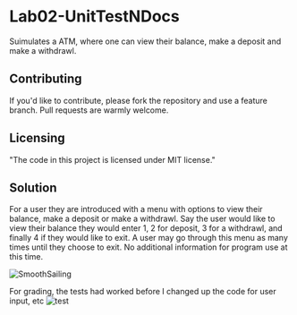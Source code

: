 # Lab02-UnitTestNDocs

Suimulates a ATM, where one can view their balance, make a deposit and make a withdrawl.

## Contributing

If you'd like to contribute, please fork the repository and use a feature
branch. Pull requests are warmly welcome.

## Licensing

"The code in this project is licensed under MIT license."

## Solution
For a user they are introduced with a menu with options to view their balance, make a deposit or make a withdrawl.
Say the user would like to view their balance they would enter 1, 2 for deposit, 3 for a withdrawl, and finally 4 if they would like to exit.
A user may go through this menu as many times until they choose to exit.
No additional information for program use at this time.
<!--Insert image here of screenshots of it working-->
![SmoothSailing](../../../images/smoothsailing.JPG)



For grading, the tests had worked before I changed up the code for user input, etc
![test](../../../images/testsWork.JPG)





<!--

if I get to add text image: from http://www.ascii-art.de/ascii/uvw/unicorn.txt

                                                    /
                                                  .7
                                       \       , //
                                       |\.--._/|//
                                      /\ ) ) ).'/
                                     /(  \  // /
                                    /(   J`((_/ \
                                   / ) | _\     /
                                  /|)  \  eJ    L
                                 |  \ L \   L   L
                                /  \  J  `. J   L
                                |  )   L   \/   \
                               /  \    J   (\   /
             _....___         |  \      \   \```
      ,.._.-'        '''--...-||\     -. \   \
    .'.=.'                    `         `.\ [ Y
   /   /                                  \]  J
  Y / Y                                    Y   L
  | | |          \                         |   L
  | | |           Y                        A  J
  |   I           |                       /I\ /
  |    \          I             \        ( |]/|
  J     \         /._           /        -tI/ |
   L     )       /   /'-------'J           `'-:.
   J   .'      ,'  ,' ,     \   `'-.__          \
    \ T      ,'  ,'   )\    /|        ';'---7   /
     \|    ,'L  Y...-' / _.' /         \   /   /
      J   Y  |  J    .'-'   /         ,--.(   /
       L  |  J   L -'     .'         /  |    /\
       |  J.  L  J     .-;.-/       |    \ .' /
       J   L`-J   L____,.-'`        |  _.-'   |
        L  J   L  J                  ``  J    |
        J   L  |   L                     J    |
         L  J  L    \                    L    \
         |   L  ) _.'\                    ) _.'\
         L    \('`    \                  ('`    \
          ) _.'\`-....'                   `-....'
         ('`    \
          `-.___/   


-->